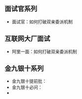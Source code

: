 ## 面试官系列



- 面试官：如何打破双亲委派机制



## 互联网大厂面试

- 阿里一面：如何打破双亲委派机制



## 金九银十系列

- 金九银十提前批：
- 金九银十必问：
- 

